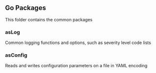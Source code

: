 ## Go Packages

This folder contains the common packages

### asLog

Common logging functions and options, such as severity level code lists

### asConfig

Reads and writes configuration parameters on a file in YAML encoding
